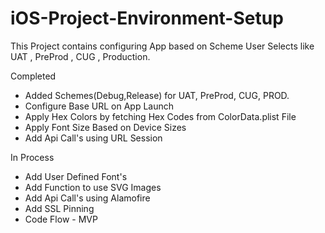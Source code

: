 # iOS-Project-Environment-Setup
This Project contains configuring App based on Scheme User Selects like UAT , PreProd , CUG , Production.

Completed
- Added Schemes(Debug,Release) for UAT, PreProd, CUG, PROD.
- Configure Base URL on App Launch
- Apply Hex Colors by fetching Hex Codes from ColorData.plist File
- Apply Font Size Based on Device Sizes
- Add Api Call's using URL Session

In Process
- Add User Defined Font's
- Add Function to use SVG Images
- Add Api Call's using Alamofire
- Add SSL Pinning
- Code Flow - MVP
